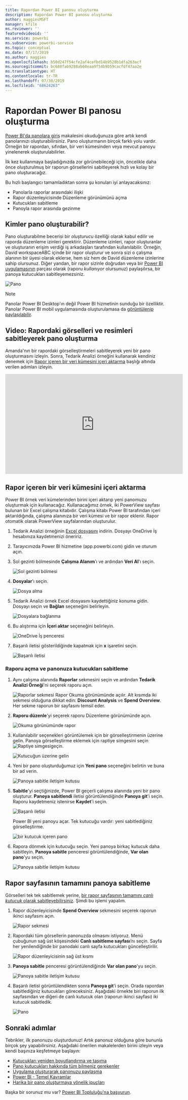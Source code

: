 ```yaml
---
title: Rapordan Power BI panosu oluşturma
description: Rapordan Power BI panosu oluşturma
author: maggiesMSFT
manager: kfile
ms.reviewer: ''
featuredvideoid: ''
ms.service: powerbi
ms.subservice: powerbi-service
ms.topic: conceptual
ms.date: 07/17/2019
ms.author: maggies
ms.openlocfilehash: b50d247f54cfe2af4cefbd14b9528b1dfa263acf
ms.sourcegitcommit: bc688fab9288ab68eaa9f54b9b59cacfdf47aa2e
ms.translationtype: HT
ms.contentlocale: tr-TR
ms.lasthandoff: 07/30/2019
ms.locfileid: "68624263"
---
```

# <a name="create-a-power-bi-dashboard-from-a-report"></a>Rapordan Power BI panosu oluşturma
[Power BI'da panolara giriş](service-dashboards.md) makalesini okuduğunuza göre artık kendi panolarınızı oluşturabilirsiniz. Pano oluşturmanın birçok farklı yolu vardır. Örneğin bir rapordan, sıfırdan, bir veri kümesinden veya mevcut panoyu yinelenerek oluşturulabilirler.  

İlk kez kullanmaya başladığınızda zor görünebileceği için, öncelikle daha önce oluşturulmuş bir raporun görsellerini sabitleyerek hızlı ve kolay bir pano oluşturacağız. 

Bu hızlı başlangıcı tamamladıktan sonra şu konuları iyi anlayacaksınız:
- Panolarla raporlar arasındaki ilişki
- Rapor düzenleyicisinde Düzenleme görünümünü açma
- Kutucukları sabitleme 
- Panoyla rapor arasında gezinme 

## <a name="who-can-create-a-dashboard"></a>Kimler pano oluşturabilir?
Pano oluşturabilme becerisi bir *oluşturucu* özelliği olarak kabul edilir ve raporda düzenleme izinleri gerektirir. Düzenleme izinleri, rapor oluşturanlar ve oluşturanın erişim verdiği iş arkadaşları tarafından kullanılabilir. Örneğin, David workspaceABC içinde bir rapor oluşturur ve sonra sizi o çalışma alanının bir üyesi olarak eklerse, hem siz hem de David düzenleme izinlerine sahip olursunuz. Diğer yandan, bir rapor sizinle doğrudan veya bir [Power BI uygulamasının](service-create-distribute-apps.md) parçası olarak (raporu *kullanıyor* olursunuz) paylaşılırsa, bir panoya kutucukları sabitleyemezsiniz.
 
![Pano](media/service-dashboard-create/power-bi-completed-dashboard-small.png)

> [!NOTE] 
> Panolar Power BI Desktop'ın değil Power BI hizmetinin sunduğu bir özelliktir. Panolar Power BI mobil uygulamasında oluşturulamasa da [görüntülenip paylaşılabilir](consumer/mobile/mobile-apps-view-dashboard.md).
>
> 

## <a name="video-create-a-dashboard-by-pinning-visuals-and-images-from-a-report"></a>Video: Rapordaki görselleri ve resimleri sabitleyerek pano oluşturma
Amanda'nın bir rapordaki görselleştirmeleri sabitleyerek yeni bir pano oluşturmasını izleyin. Sonra, Tedarik Analizi örneğini kullanarak kendiniz denemek için [Rapor içeren bir veri kümesini içeri aktarma](#import-a-dataset-with-a-report) başlığı altında verilen adımları izleyin.
    

<iframe width="560" height="315" src="https://www.youtube.com/embed/lJKgWnvl6bQ" frameborder="0" allowfullscreen></iframe>

## <a name="import-a-dataset-with-a-report"></a>Rapor içeren bir veri kümesini içeri aktarma
Power BI örnek veri kümelerinden birini içeri aktarıp yeni panomuzu oluşturmak için kullanacağız. Kullanacağımız örnek, iki PowerView sayfası bulunan bir Excel çalışma kitabıdır. Çalışma kitabı Power BI tarafından içeri aktarıldığında, çalışma alanınıza bir veri kümesi ve bir rapor eklenir. Rapor otomatik olarak PowerView sayfalarından oluşturulur.

1. Tedarik Analizi örneğinin [Excel dosyasını](http://go.microsoft.com/fwlink/?LinkId=529784) indirin. Dosyayı OneDrive İş hesabınıza kaydetmenizi öneririz.
2. Tarayıcınızda Power BI hizmetine (app.powerbi.com) gidin ve oturum açın.
3. Sol gezinti bölmesinde **Çalışma Alanım**'ı ve ardından **Veri Al**'ı seçin.

    ![Sol gezinti bölmesi](media/service-dashboard-create/power-bi-get-data3.png)
5. **Dosyalar**'ı seçin.

   ![Dosya alma](media/service-dashboard-create/power-bi-select-files.png)
6. Tedarik Analizi örnek Excel dosyasını kaydettiğiniz konuma gidin. Dosyayı seçin ve **Bağlan** seçeneğini belirleyin.

   ![Dosyalara bağlanma](media/service-dashboard-create/power-bi-connectnew.png)
7. Bu alıştırma için **İçeri aktar** seçeneğini belirleyin.

    ![OneDrive İş penceresi](media/service-dashboard-create/power-bi-import.png)
8. Başarılı iletisi gösterildiğinde kapatmak için **x** işaretini seçin.

   ![Başarılı iletisi](media/service-dashboard-create/power-bi-view-datasetnew.png)

### <a name="open-the-report-and-pin-tiles-to-your-dashboard"></a>Raporu açma ve panonuza kutucukları sabitleme
1. Aynı çalışma alanında **Raporlar** sekmesini seçin ve ardından **Tedarik Analizi Örneği**'ni seçerek raporu açın.

    ![Raporlar sekmesi](media/service-dashboard-create/power-bi-reports.png) Rapor Okuma görünümünde açılır. Alt kısımda iki sekmesi olduğuna dikkat edin: **Discount Analysis** ve **Spend Overview**. Her sekme raporun bir sayfasını temsil eder.

2. **Raporu düzenle**'yi seçerek raporu Düzenleme görünümünde açın.

    ![Okuma görünümünde rapor](media/service-dashboard-create/power-bi-reading-view.png)
3. Kullanılabilir seçenekleri görüntülemek için bir görselleştirmenin üzerine gelin. Panoya görselleştirme eklemek için raptiye simgesini seçin ![Raptiye simgesi](media/service-dashboard-create/power-bi-pin-icon.png)geçin.

    ![Kutucuğun üzerine gelin](media/service-dashboard-create/power-bi-hover.png)
4. Yeni bir pano oluşturduğumuz için **Yeni pano** seçeneğini belirtin ve buna bir ad verin.

    ![Panoya sabitle iletişim kutusu](media/service-dashboard-create/power-bi-pin-tile.png)
5. **Sabitle**'yi seçtiğinizde, Power BI geçerli çalışma alanında yeni bir pano oluşturur. **Panoya sabitlendi** iletisi görüntülendiğinde **Panoya git**'i seçin. Raporu kaydetmeniz istenirse **Kaydet**'i seçin.

    ![Başarılı iletisi](media/service-dashboard-create/power-bi-pin-success.png)

    Power BI yeni panoyu açar. Tek kutucuğu vardır: yeni sabitlediğiniz görselleştirme.

   ![bir kutucuk içeren pano](media/service-dashboard-create/power-bi-pinned.png)
7. Rapora dönmek için kutucuğu seçin. Yeni panoya birkaç kutucuk daha sabitleyin. **Panoya sabitle** penceresi görüntülendiğinde, **Var olan pano**'yu seçin.  

   ![Panoya sabitle iletişim kutusu](media/service-dashboard-create/power-bi-existing-dashboard.png)

## <a name="pin-an-entire-report-page-to-the-dashboard"></a>Rapor sayfasının tamamını panoya sabitleme
Görselleri tek tek sabitlemek yerine, [bir rapor sayfasının tamamını *canlı kutucuk* olarak sabitleyebilirsiniz](service-dashboard-pin-live-tile-from-report.md). Şimdi bu işlemi yapalım.

1. Rapor düzenleyicisinde **Spend Overview** sekmesini seçerek raporun ikinci sayfasını açın.

   ![Rapor sekmesi](media/service-dashboard-create/power-bi-page-tab.png)

2. Rapordaki tüm görsellerin panonuzda olmasını istiyoruz. Menü çubuğunun sağ üst köşesindeki **Canlı sabitleme sayfası**’nı seçin. Sayfa her yenilendiğinde bir panodaki canlı sayfa kutucukları güncelleştirilir.

   ![Rapor düzenleyicisinin sağ üst kısmı](media/service-dashboard-create/power-bi-pin-live.png)

3. **Panoya sabitle** penceresi görüntülendiğinde **Var olan pano**'yu seçin.

   ![Panoya sabitle iletişim kutusu](media/service-dashboard-create/power-bi-pin-live2.png)

4. Başarılı iletisi görüntülendikten sonra **Panoya git**'i seçin. Orada rapordan sabitlediğiniz kutucukları göreceksiniz. Aşağıdaki örnekte biri raporun ilk sayfasından ve diğeri de canlı kutucuk olan (raporun ikinci sayfası) iki kutucuk sabitledik.

   ![Pano](media/service-dashboard-create/power-bi-dashboard.png)

## <a name="next-steps"></a>Sonraki adımlar
Tebrikler, ilk panonuzu oluşturdunuz! Artık panonuz olduğuna göre bununla birçok şey yapabilirsiniz. Aşağıdaki önerilen makalelerden birini izleyin veya kendi başınıza keşfetmeye başlayın: 

* [Kutucukları yeniden boyutlandırma ve taşıma](service-dashboard-edit-tile.md)
* [Pano kutucukları hakkında tüm bilmeniz gerekenler](service-dashboard-tiles.md)
* [Uygulama oluşturarak panonuzu paylaşma](service-create-workspaces.md)
* [Power BI - Temel Kavramlar](service-basic-concepts.md)
* [Harika bir pano oluşturmaya yönelik ipuçları](service-dashboards-design-tips.md)

Başka bir sorunuz mu var? [Power BI Topluluğu'na başvurun](http://community.powerbi.com/).
